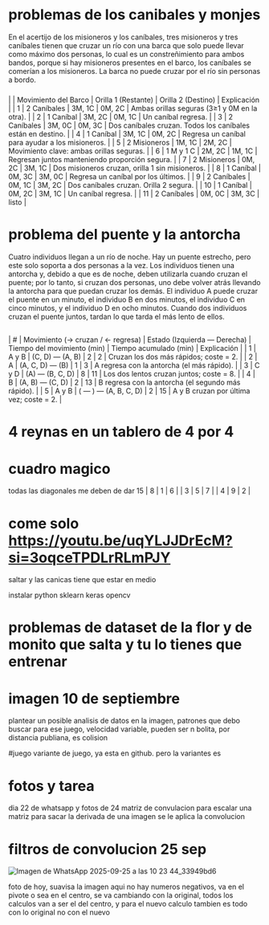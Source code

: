 # problemas de los canibales y monjes    

En el acertijo de los misioneros y los caníbales, tres misioneros y tres caníbales tienen que cruzar un río con una barca que solo puede llevar como máximo dos personas,
lo cual es un constreñimiento para ambos bandos, porque si hay misioneros presentes en el barco, los caníbales se comerían a los misioneros. La barca no puede cruzar por el río sin personas a bordo. 
### 
|    | Movimiento del Barco |  Orilla 1 (Restante) |  Orilla 2 (Destino) | Explicación                                              |
| 1  |  2 Caníbales        | 3M, 1C                 | 0M, 2C                | Ambas orillas seguras (3≥1 y 0M en la otra).                |
| 2  |  1 Caníbal          | 3M, 2C                 | 0M, 1C                | Un caníbal regresa.                                         |
| 3  |  2 Caníbales        | 3M, 0C                 | 0M, 3C                | Dos caníbales cruzan. Todos los caníbales están en destino. |
| 4  |  1 Caníbal          | 3M, 1C                 | 0M, 2C                | Regresa un caníbal para ayudar a los misioneros.            |
| 5  |  2 Misioneros       | 1M, 1C                 | 2M, 2C                |  Movimiento clave: ambas orillas seguras.                   |
| 6  |  1 M y 1 C          | 2M, 2C                 | 1M, 1C                | Regresan juntos manteniendo proporción segura.              |
| 7  | 2 Misioneros        | 0M, 2C                 | 3M, 1C                | Dos misioneros cruzan, orilla 1 sin misioneros.             |
| 8  |  1 Caníbal          | 0M, 3C                 | 3M, 0C                | Regresa un caníbal por los últimos.                         |
| 9  |  2 Caníbales        | 0M, 1C                 | 3M, 2C                | Dos caníbales cruzan. Orilla 2 segura.                      |
| 10 |  1 Caníbal          | 0M, 2C                 | 3M, 1C                | Un caníbal regresa.                                         |
| 11 |  2 Caníbales        | 0M, 0C                 | 3M, 3C                |    listo                                 |


# problema del puente y la antorcha 
Cuatro individuos llegan a un río de noche. Hay un puente estrecho, pero este solo soporta a dos personas a la vez. Los individuos tienen una antorcha y,
debido a que es de noche, deben utilizarla cuando cruzan el puente; por lo tanto, si cruzan dos personas, uno debe volver atrás llevando la antorcha para que puedan cruzar los demás.
El individuo A puede cruzar el puente en un minuto, el individuo B en dos minutos, el individuo C en cinco minutos, y el individuo D en ocho minutos. Cuando dos individuos cruzan el puente juntos, 
tardan lo que tarda el más lento de ellos.
## 
|  # | Movimiento (→ cruzan / ← regresa) | Estado (Izquierda — Derecha) | Tiempo del movimiento (min) | Tiempo acumulado (min) |  Explicación                                     |
|  1 |              A y B               |        (C, D) — (A, B)       |                           2 |                      2 | Cruzan los dos más rápidos; coste = 2.             |
|  2 |                A                 |        (A, C, D) — (B)       |                           1 |                      3 | A regresa con la antorcha (el más rápido).         |
|  3 |              C y D               |        (A) — (B, C, D)       |                           8 |                     11 | Los dos lentos cruzan juntos; coste = 8.           |
|  4 |                B                 |        (A, B) — (C, D)       |                           2 |                     13 | B regresa con la antorcha (el segundo más rápido). |
|  5 |              A y B                |     ( — ) — (A, B, C, D)     |                           2 |                     15 | A y B cruzan por última vez; coste = 2.            |

# 4 reynas en un tablero de 4 por 4

# cuadro magico
todas las diagonales me deben de dar 15
|  8 |  1  |  6  |
|  3 |  5  |  7  |
|  4 |  9  |  2  |


# come solo https://youtu.be/uqYLJJDrEcM?si=3oqceTPDLrRLmPJY
saltar y las canicas tiene que estar en medio

instalar python 
sklearn
keras
opencv

# problemas de dataset de la flor y de monito que salta y tu lo tienes que entrenar
# imagen 10 de septiembre 
plantear un posible analisis de datos en la imagen, patrones que debo buscar para ese juego, velocidad variable, pueden ser n bolita, por distancia publiana, es colision

#juego
variante de juego, ya esta en github. pero la variantes es 

# fotos y tarea
dia 22 de whatsapp y fotos de 24 
matriz de convulacion
para escalar una matriz 
para sacar la derivada de una imagen se le aplica la convolucion

# filtros de convolucion 25 sep
![Imagen de WhatsApp 2025-09-25 a las 10 23 44_33949bd6](https://github.com/user-attachments/assets/db85c7e7-7011-462e-9b04-c7200b2022f3)

foto de hoy, suavisa la imagen aqui no hay numeros negativos, va en el pivote o sea en el centro, se va cambiando con la original, todos los calculos van a ser el del centro, y para el nuevo calculo tambien es todo con lo original no con el nuevo

